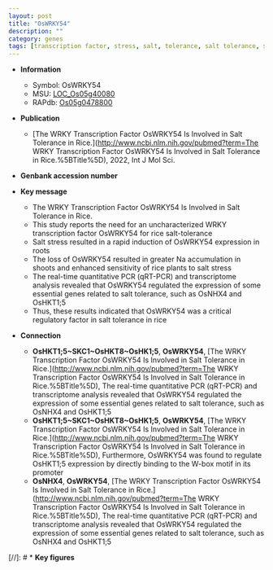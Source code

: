 ```yaml
---
layout: post
title: "OsWRKY54"
description: ""
category: genes
tags: [transcription factor, stress, salt, tolerance, salt tolerance, salt stress]
---
```


* **Information**  
    + Symbol: OsWRKY54  
    + MSU: [LOC_Os05g40080](http://rice.uga.edu/cgi-bin/ORF_infopage.cgi?orf=LOC_Os05g40080)  
    + RAPdb: [Os05g0478800](http://rapdb.dna.affrc.go.jp/viewer/gbrowse_details/irgsp1?name=Os05g0478800)  

* **Publication**  
    + [The WRKY Transcription Factor OsWRKY54 Is Involved in Salt Tolerance in Rice.](http://www.ncbi.nlm.nih.gov/pubmed?term=The WRKY Transcription Factor OsWRKY54 Is Involved in Salt Tolerance in Rice.%5BTitle%5D), 2022, Int J Mol Sci.

* **Genbank accession number**  

* **Key message**  
    + The WRKY Transcription Factor OsWRKY54 Is Involved in Salt Tolerance in Rice.
    + This study reports the need for an uncharacterized WRKY transcription factor OsWRKY54 for rice salt-tolerance
    + Salt stress resulted in a rapid induction of OsWRKY54 expression in roots
    + The loss of OsWRKY54 resulted in greater Na accumulation in shoots and enhanced sensitivity of rice plants to salt stress
    + The real-time quantitative PCR (qRT-PCR) and transcriptome analysis revealed that OsWRKY54 regulated the expression of some essential genes related to salt tolerance, such as OsNHX4 and OsHKT1;5
    + Thus, these results indicated that OsWRKY54 was a critical regulatory factor in salt tolerance in rice

* **Connection**  
    + __OsHKT1;5~SKC1~OsHKT8~OsHK1;5__, __OsWRKY54__, [The WRKY Transcription Factor OsWRKY54 Is Involved in Salt Tolerance in Rice.](http://www.ncbi.nlm.nih.gov/pubmed?term=The WRKY Transcription Factor OsWRKY54 Is Involved in Salt Tolerance in Rice.%5BTitle%5D),  The real-time quantitative PCR (qRT-PCR) and transcriptome analysis revealed that OsWRKY54 regulated the expression of some essential genes related to salt tolerance, such as OsNHX4 and OsHKT1;5
    + __OsHKT1;5~SKC1~OsHKT8~OsHK1;5__, __OsWRKY54__, [The WRKY Transcription Factor OsWRKY54 Is Involved in Salt Tolerance in Rice.](http://www.ncbi.nlm.nih.gov/pubmed?term=The WRKY Transcription Factor OsWRKY54 Is Involved in Salt Tolerance in Rice.%5BTitle%5D),  Furthermore, OsWRKY54 was found to regulate OsHKT1;5 expression by directly binding to the W-box motif in its promoter
    + __OsNHX4__, __OsWRKY54__, [The WRKY Transcription Factor OsWRKY54 Is Involved in Salt Tolerance in Rice.](http://www.ncbi.nlm.nih.gov/pubmed?term=The WRKY Transcription Factor OsWRKY54 Is Involved in Salt Tolerance in Rice.%5BTitle%5D),  The real-time quantitative PCR (qRT-PCR) and transcriptome analysis revealed that OsWRKY54 regulated the expression of some essential genes related to salt tolerance, such as OsNHX4 and OsHKT1;5

[//]: # * **Key figures**  


